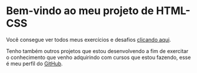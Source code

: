 # Bem-vindo ao meu projeto de HTML-CSS

Você consegue ver todos meus exercícios e desafios [clicando aqui](https://github.com/Lucasdonno/html-css/).

Tenho também outros projetos que estou desenvolvendo a fim de exercitar o conhecimento que venho adquirindo com cursos que estou fazendo, esse é meu perfíl do [GitHub](https://github.com/Lucasdonno).
